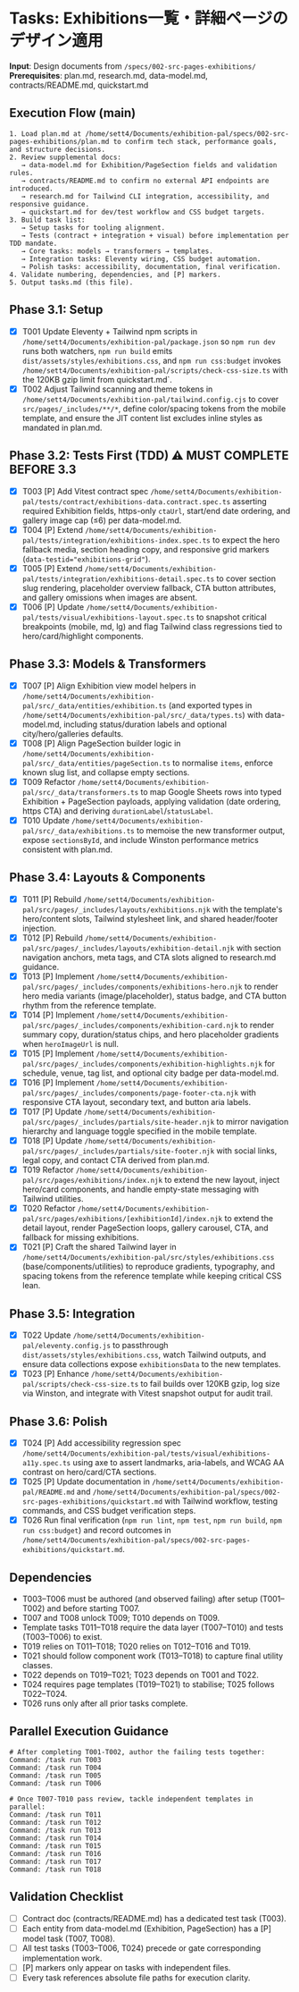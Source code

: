 # Tasks: Exhibitions一覧・詳細ページのデザイン適用

**Input**: Design documents from `/specs/002-src-pages-exhibitions/`
**Prerequisites**: plan.md, research.md, data-model.md, contracts/README.md, quickstart.md

## Execution Flow (main)

```
1. Load plan.md at /home/sett4/Documents/exhibition-pal/specs/002-src-pages-exhibitions/plan.md to confirm tech stack, performance goals, and structure decisions.
2. Review supplemental docs:
   → data-model.md for Exhibition/PageSection fields and validation rules.
   → contracts/README.md to confirm no external API endpoints are introduced.
   → research.md for Tailwind CLI integration, accessibility, and responsive guidance.
   → quickstart.md for dev/test workflow and CSS budget targets.
3. Build task list:
   → Setup tasks for tooling alignment.
   → Tests (contract + integration + visual) before implementation per TDD mandate.
   → Core tasks: models → transformers → templates.
   → Integration tasks: Eleventy wiring, CSS budget automation.
   → Polish tasks: accessibility, documentation, final verification.
4. Validate numbering, dependencies, and [P] markers.
5. Output tasks.md (this file).
```

## Phase 3.1: Setup

- [x] T001 Update Eleventy + Tailwind npm scripts in `/home/sett4/Documents/exhibition-pal/package.json` so `npm run dev` runs both watchers, `npm run build` emits `dist/assets/styles/exhibitions.css`, and `npm run css:budget` invokes `/home/sett4/Documents/exhibition-pal/scripts/check-css-size.ts` with the 120KB gzip limit from quickstart.md`.
- [x] T002 Adjust Tailwind scanning and theme tokens in `/home/sett4/Documents/exhibition-pal/tailwind.config.cjs` to cover `src/pages/_includes/**/*`, define color/spacing tokens from the mobile template, and ensure the JIT content list excludes inline styles as mandated in plan.md.

## Phase 3.2: Tests First (TDD) ⚠️ MUST COMPLETE BEFORE 3.3

- [x] T003 [P] Add Vitest contract spec `/home/sett4/Documents/exhibition-pal/tests/contract/exhibitions-data.contract.spec.ts` asserting required Exhibition fields, https-only `ctaUrl`, start/end date ordering, and gallery image cap (≤6) per data-model.md.
- [x] T004 [P] Extend `/home/sett4/Documents/exhibition-pal/tests/integration/exhibitions-index.spec.ts` to expect the hero fallback media, section heading copy, and responsive grid markers (`data-testid="exhibitions-grid"`).
- [x] T005 [P] Extend `/home/sett4/Documents/exhibition-pal/tests/integration/exhibitions-detail.spec.ts` to cover section slug rendering, placeholder overview fallback, CTA button attributes, and gallery omissions when images are absent.
- [x] T006 [P] Update `/home/sett4/Documents/exhibition-pal/tests/visual/exhibitions-layout.spec.ts` to snapshot critical breakpoints (mobile, md, lg) and flag Tailwind class regressions tied to hero/card/highlight components.

## Phase 3.3: Models & Transformers

- [x] T007 [P] Align Exhibition view model helpers in `/home/sett4/Documents/exhibition-pal/src/_data/entities/exhibition.ts` (and exported types in `/home/sett4/Documents/exhibition-pal/src/_data/types.ts`) with data-model.md, including status/duration labels and optional city/hero/galleries defaults.
- [x] T008 [P] Align PageSection builder logic in `/home/sett4/Documents/exhibition-pal/src/_data/entities/pageSection.ts` to normalise `items`, enforce known slug list, and collapse empty sections.
- [x] T009 Refactor `/home/sett4/Documents/exhibition-pal/src/_data/transformers.ts` to map Google Sheets rows into typed Exhibition + PageSection payloads, applying validation (date ordering, https CTA) and deriving `durationLabel`/`statusLabel`.
- [x] T010 Update `/home/sett4/Documents/exhibition-pal/src/_data/exhibitions.ts` to memoise the new transformer output, expose `sectionsById`, and include Winston performance metrics consistent with plan.md.

## Phase 3.4: Layouts & Components

- [x] T011 [P] Rebuild `/home/sett4/Documents/exhibition-pal/src/pages/_includes/layouts/exhibitions.njk` with the template's hero/content slots, Tailwind stylesheet link, and shared header/footer injection.
- [x] T012 [P] Rebuild `/home/sett4/Documents/exhibition-pal/src/pages/_includes/layouts/exhibition-detail.njk` with section navigation anchors, meta tags, and CTA slots aligned to research.md guidance.
- [x] T013 [P] Implement `/home/sett4/Documents/exhibition-pal/src/pages/_includes/components/exhibitions-hero.njk` to render hero media variants (image/placeholder), status badge, and CTA button rhythm from the reference template.
- [x] T014 [P] Implement `/home/sett4/Documents/exhibition-pal/src/pages/_includes/components/exhibition-card.njk` to render summary copy, duration/status chips, and hero placeholder gradients when `heroImageUrl` is null.
- [x] T015 [P] Implement `/home/sett4/Documents/exhibition-pal/src/pages/_includes/components/exhibition-highlights.njk` for schedule, venue, tag list, and optional city badge per data-model.md.
- [x] T016 [P] Implement `/home/sett4/Documents/exhibition-pal/src/pages/_includes/components/page-footer-cta.njk` with responsive CTA layout, secondary text, and button aria labels.
- [x] T017 [P] Update `/home/sett4/Documents/exhibition-pal/src/pages/_includes/partials/site-header.njk` to mirror navigation hierarchy and language toggle specified in the mobile template.
- [x] T018 [P] Update `/home/sett4/Documents/exhibition-pal/src/pages/_includes/partials/site-footer.njk` with social links, legal copy, and contact CTA derived from plan.md.
- [x] T019 Refactor `/home/sett4/Documents/exhibition-pal/src/pages/exhibitions/index.njk` to extend the new layout, inject hero/card components, and handle empty-state messaging with Tailwind utilities.
- [x] T020 Refactor `/home/sett4/Documents/exhibition-pal/src/pages/exhibitions/[exhibitionId]/index.njk` to extend the detail layout, render PageSection loops, gallery carousel, CTA, and fallback for missing exhibitions.
- [x] T021 [P] Craft the shared Tailwind layer in `/home/sett4/Documents/exhibition-pal/src/styles/exhibitions.css` (base/components/utilities) to reproduce gradients, typography, and spacing tokens from the reference template while keeping critical CSS lean.

## Phase 3.5: Integration

- [x] T022 Update `/home/sett4/Documents/exhibition-pal/eleventy.config.js` to passthrough `dist/assets/styles/exhibitions.css`, watch Tailwind outputs, and ensure data collections expose `exhibitionsData` to the new templates.
- [x] T023 [P] Enhance `/home/sett4/Documents/exhibition-pal/scripts/check-css-size.ts` to fail builds over 120KB gzip, log size via Winston, and integrate with Vitest snapshot output for audit trail.

## Phase 3.6: Polish

- [x] T024 [P] Add accessibility regression spec `/home/sett4/Documents/exhibition-pal/tests/visual/exhibitions-a11y.spec.ts` using axe to assert landmarks, aria-labels, and WCAG AA contrast on hero/card/CTA sections.
- [x] T025 [P] Update documentation in `/home/sett4/Documents/exhibition-pal/README.md` and `/home/sett4/Documents/exhibition-pal/specs/002-src-pages-exhibitions/quickstart.md` with Tailwind workflow, testing commands, and CSS budget verification steps.
- [X] T026 Run final verification (`npm run lint`, `npm test`, `npm run build`, `npm run css:budget`) and record outcomes in `/home/sett4/Documents/exhibition-pal/specs/002-src-pages-exhibitions/quickstart.md`.

## Dependencies

- T003–T006 must be authored (and observed failing) after setup (T001–T002) and before starting T007.
- T007 and T008 unlock T009; T010 depends on T009.
- Template tasks T011–T018 require the data layer (T007–T010) and tests (T003–T006) to exist.
- T019 relies on T011–T018; T020 relies on T012–T016 and T019.
- T021 should follow component work (T013–T018) to capture final utility classes.
- T022 depends on T019–T021; T023 depends on T001 and T022.
- T024 requires page templates (T019–T021) to stabilise; T025 follows T022–T024.
- T026 runs only after all prior tasks complete.

## Parallel Execution Guidance

```
# After completing T001-T002, author the failing tests together:
Command: /task run T003
Command: /task run T004
Command: /task run T005
Command: /task run T006

# Once T007-T010 pass review, tackle independent templates in parallel:
Command: /task run T011
Command: /task run T012
Command: /task run T013
Command: /task run T014
Command: /task run T015
Command: /task run T016
Command: /task run T017
Command: /task run T018
```

## Validation Checklist

- [ ] Contract doc (contracts/README.md) has a dedicated test task (T003).
- [ ] Each entity from data-model.md (Exhibition, PageSection) has a [P] model task (T007, T008).
- [ ] All test tasks (T003–T006, T024) precede or gate corresponding implementation work.
- [ ] [P] markers only appear on tasks with independent files.
- [ ] Every task references absolute file paths for execution clarity.
